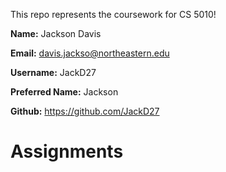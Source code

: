 This repo represents the coursework for CS 5010!

**Name:** Jackson Davis 

**Email:** davis.jackso@northeastern.edu

**Username:** JackD27

**Preferred Name:** Jackson

**Github:** https://github.com/JackD27

# Assignments

